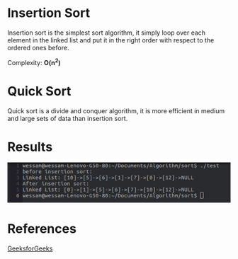 # Insertion Sort

Insertion sort is the simplest sort algorithm, it simply loop over each element in the linked list and put it in the right order with respect to the ordered ones before.

Complexity:	 **O(n<sup>2</sup>)**

# Quick Sort

Quick sort is a divide and conquer algorithm, it is more efficient in medium and large sets of data than insertion sort.



# Results 

![](./insertion_sort_test.png)

# References

[GeeksforGeeks](https://www.geeksforgeeks.org/)

